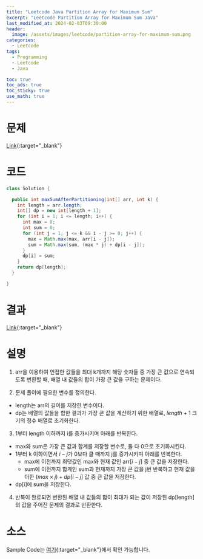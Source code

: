 ```yaml
---
title: "Leetcode Java Partition Array for Maximum Sum"
excerpt: "Leetcode Partition Array for Maximum Sum Java"
last_modified_at: 2024-02-03T09:30:00
header:
  image: /assets/images/leetcode/partition-array-for-maximum-sum.png
categories:
  - Leetcode
tags:
  - Programming
  - Leetcode
  - Java

toc: true
toc_ads: true
toc_sticky: true
use_math: true
---
```

# 문제
[Link](https://leetcode.com/problems/partition-array-for-maximum-sum){:target="_blank"}

# 코드
```java
class Solution {

  public int maxSumAfterPartitioning(int[] arr, int k) {
    int length = arr.length;
    int[] dp = new int[length + 1];
    for (int i = 1; i <= length; i++) {
      int max = 0;
      int sum = 0;
      for (int j = 1; j <= k && i - j >= 0; j++) {
        max = Math.max(max, arr[i - j]);
        sum = Math.max(sum, (max * j) + dp[i - j]);
      }
      dp[i] = sum;
    }
    return dp[length];
  }

}
```

# 결과
[Link](https://leetcode.com/problems/partition-array-for-maximum-sum/submissions/1164349496/){:target="_blank"}

# 설명
1. arr을 이용하여 인접한 값들을 최대 k개까지 해당 숫자들 중 가장 큰 값으로 연속되도록 변환할 때, 배열 내 값들의 합이 가장 큰 값을 구하는 문제이다.

2. 문제 풀이에 필요한 변수를 정의한다.
- length는 arr의 길이를 저장한 변수이다.
- dp는 배열의 값들을 합한 결과가 가장 큰 값을 계산하기 위한 배열로, $length + 1$ 크기의 정수 배열로 초기화한다.

3. 1부터 length 이하까지 i를 증가시키며 아래를 반복한다.
- max와 sum은 가장 큰 값과 합계를 저장할 변수로, 둘 다 0으로 초기화시킨다.
- 1부터 k 이하이면서 $i - j$가 0보다 클 때까지 j를 증가시키며 아래를 반복한다.
  - max에 이전까지 최댓값인 max와 현재 값인 arr[$i - j$] 중 큰 값을 저장한다.
  - sum에 이전까지 합계인 sum과 현재까지 가장 큰 값을 j번 반복하고 현재 값을 더한 $(max \times j) + dp[i - j]$ 값 중 큰 값을 저장한다.
- dp[i]에 sum을 저장한다.

4. 반복이 완료되면 변환된 배열 내 값들의 합이 최대가 되는 값이 저장된 dp[length]의 값을 주어진 문제의 결과로 반환한다.

# 소스
Sample Code는 [여기](https://github.com/GracefulSoul/leetcode/blob/master/src/main/java/gracefulsoul/problems/PartitionArrayForMaximumSum.java){:target="_blank"}에서 확인 가능합니다.
